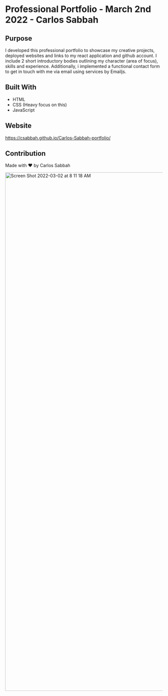 # Professional Portfolio - March 2nd 2022 - Carlos Sabbah

## Purpose

I developed this professional portfolio to showcase my creative projects, deployed websites and links to my react application and github account. I include 2 short introductory bodies outlining my character (area of focus), skills and experience. Additionally, i implemented a functional contact form to get in touch with me via email using services by Emailjs. 

## Built With

- HTML
- CSS (Heavy focus on this)
- JavaScript

## Website

https://csabbah.github.io/Carlos-Sabbah-portfolio/

## Contribution

Made with ❤️ by Carlos Sabbah

<img width="1658" alt="Screen Shot 2022-03-02 at 8 11 18 AM" src="https://user-images.githubusercontent.com/91699101/156367964-3b3bbd1b-bff5-4d75-b12d-69e610b358cf.png">
